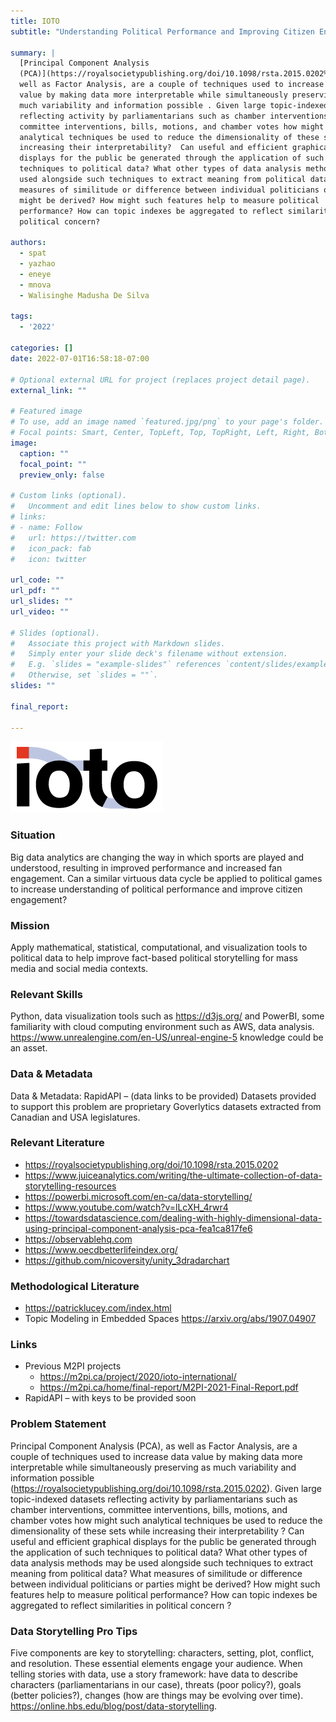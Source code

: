```yaml
---
title: IOTO
subtitle: "Understanding Political Performance and Improving Citizen Engagement through Data"

summary: |
  [Principal Component Analysis
  (PCA)](https://royalsocietypublishing.org/doi/10.1098/rsta.2015.0202%29), as
  well as Factor Analysis, are a couple of techniques used to increase data
  value by making data more interpretable while simultaneously preserving as
  much variability and information possible . Given large topic-indexed datasets
  reflecting activity by parliamentarians such as chamber interventions,
  committee interventions, bills, motions, and chamber votes how might such
  analytical techniques be used to reduce the dimensionality of these sets while
  increasing their interpretability?  Can useful and efficient graphical
  displays for the public be generated through the application of such
  techniques to political data? What other types of data analysis methods may be
  used alongside such techniques to extract meaning from political data? What
  measures of similitude or difference between individual politicians or parties
  might be derived? How might such features help to measure political
  performance? How can topic indexes be aggregated to reflect similarities in
  political concern?
  
authors:
  - spat
  - yazhao
  - eneye
  - mnova
  - Walisinghe Madusha De Silva

tags:
  - '2022'

categories: []
date: 2022-07-01T16:58:18-07:00

# Optional external URL for project (replaces project detail page).
external_link: ""

# Featured image
# To use, add an image named `featured.jpg/png` to your page's folder.
# Focal points: Smart, Center, TopLeft, Top, TopRight, Left, Right, BottomLeft, Bottom, BottomRight.
image:
  caption: ""
  focal_point: ""
  preview_only: false

# Custom links (optional).
#   Uncomment and edit lines below to show custom links.
# links:
# - name: Follow
#   url: https://twitter.com
#   icon_pack: fab
#   icon: twitter

url_code: ""
url_pdf: ""
url_slides: ""
url_video: ""

# Slides (optional).
#   Associate this project with Markdown slides.
#   Simply enter your slide deck's filename without extension.
#   E.g. `slides = "example-slides"` references `content/slides/example-slides.md`.
#   Otherwise, set `slides = ""`.
slides: ""

final_report:

---
```

![](IOTOLogo.png)
### Situation
Big data analytics are changing the way in which sports are played and
understood, resulting in improved performance and increased fan engagement. Can
a similar virtuous data cycle be applied to political games to increase
understanding of political performance and improve citizen engagement?


### Mission
Apply mathematical, statistical, computational, and visualization tools to
political data to help improve fact-based political storytelling for mass media
and social media contexts.

### Relevant Skills
Python, data visualization tools such as https://d3js.org/ and PowerBI, some
familiarity with cloud computing environment such as AWS, data analysis.
https://www.unrealengine.com/en-US/unreal-engine-5 knowledge could be an asset.

### Data & Metadata
Data & Metadata: RapidAPI – (data links to be provided) Datasets provided to
support this problem are proprietary Goverlytics datasets extracted from
Canadian and USA legislatures. 


### Relevant Literature
  * https://royalsocietypublishing.org/doi/10.1098/rsta.2015.0202
  * https://www.juiceanalytics.com/writing/the-ultimate-collection-of-data-storytelling-resources 
  * https://powerbi.microsoft.com/en-ca/data-storytelling/ 
  * https://www.youtube.com/watch?v=lLcXH_4rwr4 
  * https://towardsdatascience.com/dealing-with-highly-dimensional-data-using-principal-component-analysis-pca-fea1ca817fe6 
  * https://observablehq.com 
  * https://www.oecdbetterlifeindex.org/ 
  * https://github.com/nicoversity/unity_3dradarchart


### Methodological Literature
  * https://patricklucey.com/index.html
  * Topic Modeling in Embedded Spaces   https://arxiv.org/abs/1907.04907


### Links
  * Previous M2PI projects
    * https://m2pi.ca/project/2020/ioto-international/ 
    * https://m2pi.ca/home/final-report/M2PI-2021-Final-Report.pdf 
  * RapidAPI – with keys to be provided soon

### Problem Statement
Principal Component Analysis (PCA), as well as Factor Analysis, are a couple of
techniques used to increase data value by making data more interpretable while
simultaneously preserving as much variability and information possible
(https://royalsocietypublishing.org/doi/10.1098/rsta.2015.0202). Given large
topic-indexed datasets reflecting activity by parliamentarians such as chamber
interventions, committee interventions, bills, motions, and chamber votes how
might such analytical techniques be used to reduce the dimensionality of these
sets while increasing their interpretability ?  Can useful and efficient
graphical displays for the public be generated through the application of such
techniques to political data? What other types of data analysis methods may be
used alongside such techniques to extract meaning from political data? What
measures of similitude or difference between individual politicians or parties
might be derived? How might such features help to measure political performance?
How can topic indexes be aggregated to reflect similarities in political concern
?

### Data Storytelling Pro Tips
Five components are key to storytelling: characters, setting, plot, conflict,
and resolution. These essential elements engage your audience.  When telling
stories with data, use a story framework: have data to describe characters
(parliamentarians in our case), threats (poor policy?), goals (better
policies?), changes (how are things may be evolving over time).
https://online.hbs.edu/blog/post/data-storytelling.



